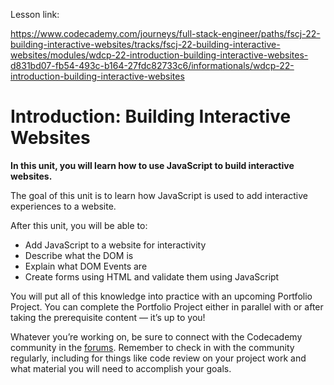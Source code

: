 Lesson link:

https://www.codecademy.com/journeys/full-stack-engineer/paths/fscj-22-building-interactive-websites/tracks/fscj-22-building-interactive-websites/modules/wdcp-22-introduction-building-interactive-websites-d831bd07-fb54-493c-b164-27fdc82733c6/informationals/wdcp-22-introduction-building-interactive-websites


# Introduction: Building Interactive Websites

**In this unit, you will learn how to use JavaScript to build interactive websites.**

The goal of this unit is to learn how JavaScript is used to add interactive experiences to a website.

After this unit, you will be able to:

- Add JavaScript to a website for interactivity
- Describe what the DOM is
- Explain what DOM Events are
- Create forms using HTML and validate them using JavaScript

You will put all of this knowledge into practice with an upcoming Portfolio Project. You can complete the Portfolio Project either in parallel with or after taking the prerequisite content — it’s up to you!

Whatever you’re working on, be sure to connect with the Codecademy community in the [forums](https://discuss.codecademy.com/?_gl=1*10c4vt9*_gcl_au*OTQxNjIwMjY4LjE3MTU5NDY1NzM.*_ga*NjM3NTk3OTEwLjE2NzY2MDk3Nzc.*_ga_3LRZM6TM9L*MTcxODQ2ODQyNS4xMDk0LjAuMTcxODQ2ODQyNS42MC4wLjA.). Remember to check in with the community regularly, including for things like code review on your project work and what material you will need to accomplish your goals.



